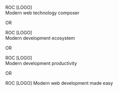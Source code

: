 ROC [LOGO]  
Modern web technology composer

OR

ROC [LOGO]  
Modern development ecosystem

OR

ROC [LOGO]  
Modern development productivity

OR

ROC [LOGO]
Modern web development made easy
